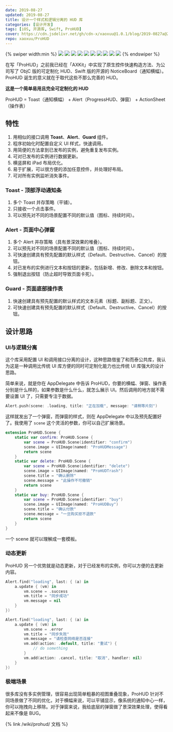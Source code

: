 ```yaml
---
date: 2019-08-27
updated: 2019-08-27
title: 设计一个样式和逻辑分离的 HUD 库
categories: [设计开发]
tags: [iOS, 开源库, Swift, ProHUD]
cover: https://cdn.jsdelivr.net/gh/cdn-x/xaoxuu@1.0.1/blog/2019-0827a@2x.jpg
repo: xaoxuu/ProHUD
---
```


{% swiper width:min %}
![](https://cdn.jsdelivr.net/gh/cdn-x/wiki@1.0.2/prohud/screenshot01.png)
![](https://cdn.jsdelivr.net/gh/cdn-x/wiki@1.0.2/prohud/screenshot02.png)
![](https://cdn.jsdelivr.net/gh/cdn-x/wiki@1.0.2/prohud/screenshot03.png)
![](https://cdn.jsdelivr.net/gh/cdn-x/wiki@1.0.2/prohud/screenshot04.png)
![](https://cdn.jsdelivr.net/gh/cdn-x/wiki@1.0.2/prohud/screenshot05.png)
![](https://cdn.jsdelivr.net/gh/cdn-x/wiki@1.0.2/prohud/screenshot06.png)
![](https://cdn.jsdelivr.net/gh/cdn-x/wiki@1.0.2/prohud/screenshot07.png)
![](https://cdn.jsdelivr.net/gh/cdn-x/wiki@1.0.2/prohud/screenshot08.png)
![](https://cdn.jsdelivr.net/gh/cdn-x/wiki@1.0.2/prohud/screenshot09.png)
![](https://cdn.jsdelivr.net/gh/cdn-x/wiki@1.0.2/prohud/screenshot10.png)
{% endswiper %}

在写「ProHUD」之前我已经在「AXKit」中实现了原生控件快速构造方法、为公司写了 ObjC 版的可定制化 HUD、Swift 版的开源的 NoticeBoard（通知横幅）。ProHUD 诞生的意义就在于取代这些不那么完善的 HUD。

<!-- more -->

**这是一个简单易用且完全可定制化的 HUD**

ProHUD = Toast（通知横幅） + Alert（ProgressHUD、弹窗） + ActionSheet（操作表）

## 特性

1. 用相似的接口调用 **Toast**、**Alert**、**Guard** 组件。
2. 程序初始化时配置自定义 UI 样式，快速调用。
3. 用简便的方法拿到已发布的实例，避免重复发布实例。
4. 可对已发布的实例进行数据更新。
5. 横竖屏和 iPad 布局优化。
6. 易于扩展，可以很方便的添加任意控件，并处理好布局。
7. 可对所有实例监听消失事件。

### Toast - 顶部浮动通知条
1. 多个 Toast 并存策略（平铺）。
2. 只接收一个点击事件。
3. 可以预先对不同的场景配置不同的默认值（图标、持续时间）。

### Alert - 页面中心弹窗
1. 多个 Alert 并存策略（具有景深效果的堆叠）。
2. 可以预先对不同的场景配置不同的默认值（图标、持续时间）。
3. 可快速创建具有预先配置的默认样式（Default、Destructive、Cancel）的按钮。
4. 对已发布的实例进行文本和按钮的更新，包括新增、修改、删除文本和按钮。
5. 强制退出按钮（防止超时导致页面卡死）。

### Guard - 页面底部操作表
1. 快速创建具有预先配置的默认样式的文本元素（标题、副标题、正文）。
2. 可快速创建具有预先配置的默认样式（Default、Destructive、Cancel）的按钮。


## 设计思路

### UI与逻辑分离

这个库采用配置 UI 和调用接口分离的设计，这种思路借鉴了和而泰公共库，我认为这是一种调用比传统 UI 库方便的同时可定制化能力也比传统 UI 库强大的设计思路。

简单来说，就是你在 AppDelegate 中告诉 ProHUD，你要的横幅、弹窗、操作表分别是什么样的，如果参数是什么什么，就怎么展示 UI。然后调用的地方就不需要设置 UI 了，只需要专注于数据。

```swift 例如弹出一个正在加载的提示框：
Alert.push(scene: .loading, title: "正在加载", message: "请稍等片刻")
```

这样就发出了一个弹窗，而弹窗的样式，则在 AppDelegate 中以及预先配置好了。我使用了 `scene` 这个灵活的参数，你可以自己扩展场景。

```swift 为程序的弹窗场景设置模板，实现快速调用：
extension ProHUD.Scene {
    static var confirm: ProHUD.Scene {
        var scene = ProHUD.Scene(identifier: "confirm")
        scene.image = UIImage(named: "ProHUDMessage")
        return scene
    }
    static var delete: ProHUD.Scene {
        var scene = ProHUD.Scene(identifier: "delete")
        scene.image = UIImage(named: "ProHUDTrash")
        scene.title = "确认删除"
        scene.message = "此操作不可撤销"
        return scene
    }
    static var buy: ProHUD.Scene {
        var scene = ProHUD.Scene(identifier: "buy")
        scene.image = UIImage(named: "ProHUDBuy")
        scene.title = "确认付款"
        scene.message = "一旦购买拒不退款"
        return scene
    }
}
```

一个 scene 就可以理解成一套模板。

### 动态更新

ProHUD 另一个优势就是动态更新，对于已经发布的实例，你可以方便的去更新内容。

```swift 示例1：获取刚才弹出的Loading，把它更新为加载成功。
Alert.find("loading", last: { (a) in
    a.update { (vm) in
        vm.scene = .success
        vm.title = "同步成功"
        vm.message = nil
    }
})
```

```swift 示例2：获取刚才弹出的Loading，把它更新为加载失败，并增加重试按钮。
Alert.find("loading", last: { (a) in
    a.update { (vm) in
        vm.scene = .error
        vm.title = "同步失败"
        vm.message = "请检查网络是否连接"
        vm.add(action: .default, title: "重试") {
            // do something
        }
        vm.add(action: .cancel, title: "取消", handler: nil)
    }
})
```

### 极端场景

很多库没有多实例管理，很容易出现简单粗暴的视图重叠现象，ProHUD 针对不同场景做了不同的优化，对于横幅来说，可以平铺显示，像系统的通知中心一样，你可以拖拽向上移除。对于弹窗来说，我给底层的弹窗做了景深效果处理，使得看起来不像是 BUG。


{% link /wiki/prohud/ 文档 %}
